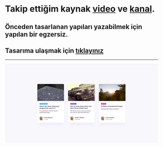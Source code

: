 # Takip ettiğim kaynak [video](https://www.youtube.com/watch?v=aXB_mm6y5nQ&list=PLfAfrKyDRWrGze_1T1bUU0qA9RknVKI5J&index=14) ve [kanal](https://www.youtube.com/c/PROTOTURKCOM).

## Önceden tasarlanan yapıları yazabilmek için yapılan bir egzersiz.
## Tasarıma ulaşmak için [tıklayınız](https://www.uidesigndaily.com/posts/sketch-blog-cards-post-article-thumbnail-day-997) 
---
![Components](./images/frontend-examples-18.png)